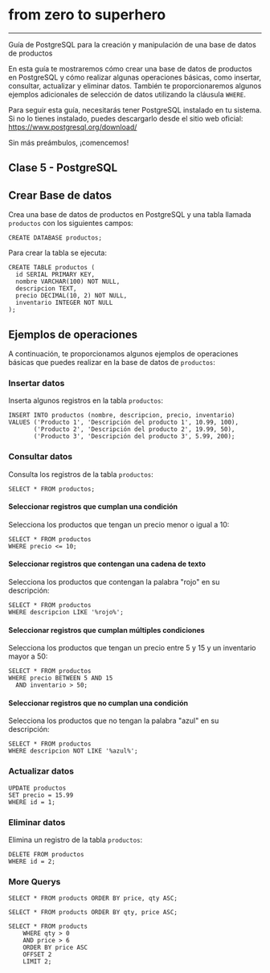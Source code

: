 # from zero to superhero

---------
Guía de PostgreSQL para la creación y manipulación de una base de datos de productos

En esta guía te mostraremos cómo crear una base de datos de productos en PostgreSQL y cómo realizar algunas operaciones básicas, como insertar, consultar, actualizar y eliminar datos. También te proporcionaremos algunos ejemplos adicionales de selección de datos utilizando la cláusula `WHERE`.

Para seguir esta guía, necesitarás tener PostgreSQL instalado en tu sistema. Si no lo tienes instalado, puedes descargarlo desde el sitio web oficial: https://www.postgresql.org/download/

Sin más preámbulos, ¡comencemos!

## Clase 5 - PostgreSQL

## Crear Base de datos

Crea una base de datos de productos en PostgreSQL y una tabla llamada `productos` con los siguientes campos:

```pg
CREATE DATABASE productos;
```

Para crear la tabla se ejecuta:

```pg
CREATE TABLE productos (
  id SERIAL PRIMARY KEY,
  nombre VARCHAR(100) NOT NULL,
  descripcion TEXT,
  precio DECIMAL(10, 2) NOT NULL,
  inventario INTEGER NOT NULL
);
```

## Ejemplos de operaciones

A continuación, te proporcionamos algunos ejemplos de operaciones básicas que puedes realizar en la base de datos de `productos`:

### Insertar datos

Inserta algunos registros en la tabla `productos`:

```pg
INSERT INTO productos (nombre, descripcion, precio, inventario)
VALUES ('Producto 1', 'Descripción del producto 1', 10.99, 100),
       ('Producto 2', 'Descripción del producto 2', 19.99, 50),
       ('Producto 3', 'Descripción del producto 3', 5.99, 200);
```

### Consultar datos

Consulta los registros de la tabla `productos`:

```pg
SELECT * FROM productos;
```

#### Seleccionar registros que cumplan una condición

Selecciona los productos que tengan un precio menor o igual a 10:

```pg
SELECT * FROM productos
WHERE precio <= 10;
```

#### Seleccionar registros que contengan una cadena de texto

Selecciona los productos que contengan la palabra "rojo" en su descripción:

```pg
SELECT * FROM productos
WHERE descripcion LIKE '%rojo%';
```

#### Seleccionar registros que cumplan múltiples condiciones

Selecciona los productos que tengan un precio entre 5 y 15 y un inventario mayor a 50:

```pg
SELECT * FROM productos
WHERE precio BETWEEN 5 AND 15
  AND inventario > 50;
```

#### Seleccionar registros que no cumplan una condición

Selecciona los productos que no tengan la palabra "azul" en su descripción:

```pg
SELECT * FROM productos
WHERE descripcion NOT LIKE '%azul%';
```

### Actualizar datos

```pg
UPDATE productos
SET precio = 15.99
WHERE id = 1;
```

### Eliminar datos

Elimina un registro de la tabla `productos`:


```pg
DELETE FROM productos
WHERE id = 2;
```
### More Querys

```pg
SELECT * FROM products ORDER BY price, qty ASC;

SELECT * FROM products ORDER BY qty, price ASC;

SELECT * FROM products
	WHERE qty > 0
    AND price > 6
    ORDER BY price ASC
    OFFSET 2
    LIMIT 2;
```